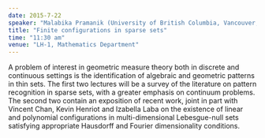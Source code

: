 ```yaml
---
date: 2015-7-22
speaker: "Malabika Pramanik (University of British Columbia, Vancouver, Canada)"
title: "Finite configurations in sparse sets"
time: "11:30 am" 
venue: "LH-1, Mathematics Department"
---
```

A problem of interest in geometric measure theory both in discrete and continuous settings is
the identification of algebraic and geometric patterns in thin sets. The first two lectures will
be a survey of the literature on pattern recognition in sparse sets, with a greater emphasis on
continuum problems. The second two contain an exposition of recent work, joint in part with
Vincent Chan, Kevin Henriot and Izabella Laba on the existence of linear and polynomial configurations
in multi-dimensional Lebesgue-null sets satisfying appropriate Hausdorff and Fourier dimensionality
conditions.
